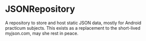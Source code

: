 # JSONRepository
A repository to store and host static JSON data, mostly for Android practicum subjects. This exists as a replacement to the short-lived myjson.com, may she rest in peace.
